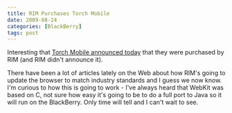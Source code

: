 ```yaml
---
title: RIM Purchases Torch Mobile
date: 2009-08-24
categories: [BlackBerry]
tags: post
---
```


Interesting that [Torch Mobile announced today](http://torchmobile.com/) that they were purchased by RIM (and RIM didn't announce it).

There have been a lot of articles lately on the Web about how RIM's going to update the browser to match industry standards and I guess we now know. I'm curious to how this is going to work - I've always heard that WebKit was based on C, not sure how easy it's going to be to do a full port to Java so it will run on the BlackBerry. Only time will tell and I can't wait to see.